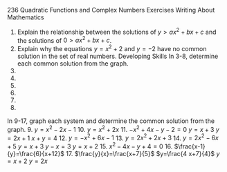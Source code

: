 236 Quadratic Functions and Complex Numbers
Exercises
Writing About Mathematics
1. Explain the relationship between the solutions of $y>a x^{2}+b x+c$ and the solutions of $0>a x^{2}+b x+c$.
2. Explain why the equations $y=x^{2}+2$ and $y=-2$ have no common solution in the set of real numbers.
Developing Skills
In 3-8, determine each common solution from the graph.
3.
6.
4.
7.
5.
8.
In 9-17, graph each system and determine the common solution from the graph.
9. $y=x^{2}-2 x-1$
10. $y=x^{2}+2 x$
11. $-x^{2}+4 x-y-2=0$
$y=x+3$
$y=2 x+1$
$x+y=4$
12. $y=-x^{2}+6 x-1$
13. $y=2 x^{2}+2 x+3$
14. $y=2 x^{2}-6 x+5$
$y=x+3$
$y-x=3$
$y=x+2$
15. $x^{2}-4 x-y+4=0$
16. $\frac{x-1}{y}=\frac{6}{x+12}$
17. $\frac{y}{x}=\frac{x+7}{5}$
$y=\frac{4 x+7}{4}$
$y=x+2$
$y=2 x$